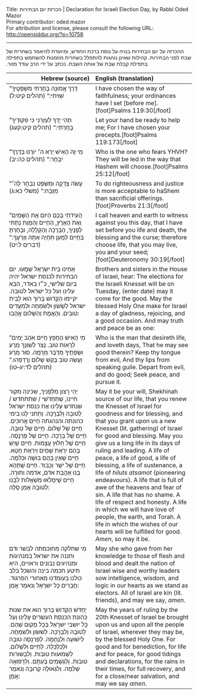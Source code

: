 <html>
<head></head>
<body>
Title: הכרזת יום הבחירות | Declaration for Israeli Election Day, by Rabbi Oded Mazor<br />
Primary contributor: oded.mazor<br />
For attribution and license, please consult the following URL: <a href="http://opensiddur.org/?p=10758">http://opensiddur.org/?p=10758</a>
<p />
<hr />

<div class="hebrew">ההכרזה על יום הבחירות בנויה על נוסח ברכת החודש, ומיועדת להיאמר בשחרית של שבת לפני הבחירות. קהילות שאינן נוהגות להתפלל בשחרית מוזמנות להשתמש בתפילה בתפילת קבלת שבת של אותה השבת. נכתב על ידי הרב עודד מזור.‏</div>

<table style="margin-left: auto;margin-right: auto;" class="draggable">
<thead><tr><th id="x" style="text-align: right;">Hebrew (source)</th><th style="text-align: left;">English (translation)</th></tr></thead>
<tbody>
<tr><td style="vertical-align:top;" width="46%">
<div class="liturgy"><span lang="he">
”דֶּרֶךְ אֱמוּנָה בָחָרְתִּי מִשְׁפָּטֶיךָ שִׁוִּיתִי:“ <span class="citation">(תהלים קיט:ל)</span>
</span></div>
</td>
 
<td style="vertical-align:top;" width="53%">
<div class="english">
I have chosen the way of faithfulness; your ordinances have I set [before me].[foot]Psalms 119:30[/foot]
</div>
</td></tr>


<tr><td style="vertical-align:top;" width="46%">
<div class="liturgy"><span lang="he">
”תְּהִי יָדְךָ לְעָזְרֵנִי כִּי פִקּוּדֶיךָ בָחָרְתִּי:“ <span class="citation">(תהלים קיט:קעג)</span>
</span></div>
</td>
 
<td style="vertical-align:top;" width="53%">
<div class="english">
Let your hand be ready to help me; For I have chosen your precepts.[foot]Psalms 119:173[/foot]
</div>
</td></tr>


<tr><td style="vertical-align:top;" width="46%">
<div class="liturgy"><span lang="he">
”מִי זֶה הָאִישׁ יְרֵא ה׳ יוֹרֶנּוּ בְּדֶרֶךְ יִבְחָר:“ <span class="citation">(תהלים כה:יב)</span>
</span></div>
</td>
 
<td style="vertical-align:top;" width="53%">
<div class="english">
Who is the one who fears YHVH? They will be led in the way that Hashem will choose.[foot]Psalms 25:12[/foot]
</div>
</td></tr>


<tr><td style="vertical-align:top;" width="46%">
<div class="liturgy"><span lang="he">
”עֲשֹׂה צְדָקָה וּמִשְׁפָּט נִבְחָר לַה׳ מִזָּבַח:“ <span class="citation">(משלי כא:ג)</span>
</span></div>
</td>
 
<td style="vertical-align:top;" width="53%">
<div class="english">
To do righteousness and justice is more acceptable to haShem than sacrificial offerings.[foot]Proverbs 21:3[/foot]
</div>
</td></tr>


<tr><td style="vertical-align:top;" width="46%">
<div class="liturgy"><span lang="he">
”הַעִידֹתִי בָכֶם הַיּוֹם אֶת הַשָּׁמַיִם וְאֶת הָאָרֶץ, הַחַיִּים וְהַמָּוֶת נָתַתִּי לְפָנֶיךָ, הַבְּרָכָה וְהַקְּלָלָה, וּבָחַרְתָּ בַּחַיִּים לְמַעַן תִּחְיֶה אַתָּה וְזַרְעֶךָ:" <span class="citation">(דברים ל:יט)</span>
</span></div>
</td>
 
<td style="vertical-align:top;" width="53%">
<div class="english">
I call heaven and earth to witness against you this day, that I have set before you life and death, the blessing and the curse; therefore choose life, that you may live, you and your seed;[foot]Deuteronomy 30:19[/foot]
</div>
</td></tr>


<tr><td style="vertical-align:top;" width="46%">
<div class="liturgy"><span lang="he">
אַחֵינוּ בֵּית יִשְׂרָאֵל שְׁמָעוּ. יום הבחירות לכנסת ישראל יהיה ביום שלישי, כ״ו באדר, הבא עלינו ועל כל ישראל לטובה. יקיימו הַקָּדושׁ בָּרוּךְ הוּא לְבֵית ישראל לְשָׂשׂון וּלְשִׂמְחָה וּלְמעֲדִים טובִים. וְהָאֱמֶת וְהַשָּׁלום אֱהָבוּ: 
</span></div>
</td>
 
<td style="vertical-align:top;" width="53%">
<div class="english">
Brothers and sisters in the House of Israel, hear: The elections for the Israeli Knesset will be on Tuesday, (enter date) may it come for the good. May the blessed Holy One make for Israel a day of gladness, rejoicing, and a good occasion. And may truth and peace be as one:
</div>
</td></tr>


<tr><td style="vertical-align:top;" width="46%">
<div class="liturgy"><span lang="he">
”מִי הָאִישׁ הֶחָפֵץ חַיִּים אֹהֵב יָמִים לִרְאוֹת טוֹב.
נְצֹר לְשׁוֹנְךָ מֵרָע וּשְׂפָתֶיךָ מִדַּבֵּר מִרְמָה.
סוּר מֵרָע וַעֲשֵׂה טוֹב בַּקֵּשׁ שָׁלוֹם וְרָדְפֵהוּ.“ <span class="citation">(תהלים לד:יג–טו)</span>
</span></div>
</td>
 
<td style="vertical-align:top;" width="53%">
<div class="english">
Who is the man that desireth life, and loveth days, That he may see good therein? Keep thy tongue from evil, And thy lips from speaking guile. Depart from evil, and do good; Seek peace, and pursue it.
</div>
</td></tr>


<tr><td style="vertical-align:top;" width="46%">
<div class="liturgy"><span lang="he">
יְהִי רָצון מִלְּפָניךְ, שכינה מקור חיינו, שֶׁתְּחַדּשׁי / שתתחדש / שנחדש  עָלֵינוּ אֶת כנסת ישראל לְטובָה וְלִבְרָכָה. וְתִתני לָנוּ בימי כהונתה והנהגתה חַיִּים אֲרוּכִּים. חַיִּים שֶׁל שָׁלום. חַיִּים שֶׁל טובָה. חַיִּים שֶׁל בְּרָכָה. חַיִּים שֶׁל פַּרְנָסָה. חַיִּים שֶׁל חִלּוּץ עֲצָמות. חַיִּים שֶׁיֵשׁ בָּהֶם יִרְאַת שָׁמַיִם וְיִרְאַת חֵטְא. חַיִּים שֶׁאֵין בָּהֶם בּוּשָׁה וּכְלִמָּה. חַיִּים שֶׁל ישֶׁר וְכָבוד. חַיִּים שֶׁתְּהֵא בָנוּ אַהֲבַת אדם, אדמה ותּורָה. חַיִּים שֶׁיִּמָלְאוּ מִשְׁאֲלות לִבֵּנוּ לְטובָה אָמֵן סֶלָה: 
</span></div>
</td>
 
<td style="vertical-align:top;" width="53%">
<div class="english">
May it be your will, Shekhinah source of our life, that you renew the Knesset of Israel for goodness and for blessing, and that you grant upon us a new Knesset (lit. gathering) of Israel for good and blessing. May you give us a long life in its days of ruling and leading. A life of peace, a life of good, a life of blessing, a life of sustenance, a life of <em>hiluts atsamot</em> (pioneering endeavours). A life that is full of awe of the heavens and fear of sin. A life that has no shame. A life of respect and honesty. A life in which we will have love of people, the earth, and Torah. A life in which the wishes of our hearts will be fulfilled for good. <em>Amen</em>, so may it be.
</div>
</td></tr>


<tr><td style="vertical-align:top;" width="46%">
<div class="liturgy"><span lang="he">
מִי שחלקה מחוכמתה לבשר ודם וחננה את ישראל במנהיגוֹת ומנהיגים נבונים וראויים,  היא תיטע חכמה בינה והשכל בלב כולנו בעומדנו מאחורי הפרגוד. חֲבֵרִים כָּל יִשרָאֵל וְנאמַר אָמֵן: 
</span></div>
</td>
 
<td style="vertical-align:top;" width="53%">
<div class="english">
May she who gave from her knowledge to those of flesh and blood and dealt the nation of Israel wise and worthy leaders sow intelligence, wisdom, and logic in our hearts as we stand as electors. All of Israel are kin (lit. friends), and may we say, <em>amen</em>.
</div>
</td></tr>


<tr><td style="vertical-align:top;" width="46%">
<div class="liturgy"><span lang="he">
יְחַדּשׁ הַקָּדושׁ בָּרוּךְ הוּא את שנות כהונת הכנסת העשרים עָלֵינוּ וְעַל כָּל יושבי יִשרָאֵל בְּכָל מָקום שֶׁהֵם. לְטובָה וְלִבְרָכָה. לְששון וּלְשמְחָה. לִישׁוּעָה וּלְנֶחָמָה. לְפַרְנָסָה טובָה וּלְכַלְכָּלָה. לְחַיִּים וּלְשָׁלום. לִשְׁמוּעות טובות. וְלִבְשורות טובות. וְלִגְשָׁמִים בְּעִתָּם. וְלִרְפוּאָה שְׁלֵמָה. וְלִגְאוּלָה קְרובָה וְנאמַר אָמֵן: 
</span></div>
</td>
 
<td style="vertical-align:top;" width="53%">
<div class="english">
May the years of ruling by the 20th Knesset of Israel be brought upon us and upon all the people of Israel, wherever they may be, by the blessed Holy One. For good and for benediction, for life and for peace, for good tidings and declarations, for the rains in their times, for full recovery, and for a close/near salvation, and may we say <em>amen</em>.
</div>
</td></tr>
</tbody></table>
</body>
</html>